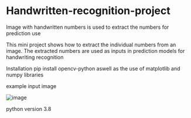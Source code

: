 # Handwritten-recognition-project
Image with handwritten numbers is used to extract the numbers for prediction use

This mini project shows how to extract the individual numbers from an image. The extracted numbers are used as inputs in prediction models for handwriting recognition

Installation
pip install opencv-python aswell as the use of matplotlib and numpy libraries

example input image

![image](https://user-images.githubusercontent.com/57463439/163854849-6907f3c9-0518-4caa-abe6-9d6259948477.png)




python version 3.8
